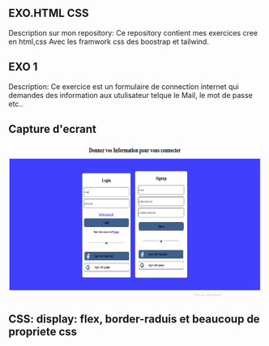 ## EXO.HTML CSS
Description sur mon repository: Ce repository contient  mes exercices cree en html,css Avec les framwork css des boostrap et tailwind.
## EXO 1
Description: Ce exercice est un formulaire de connection internet qui demandes des information aux utulisateur telque le Mail, le mot de passe etc..
## Capture d'ecrant  
<img src="Capture-d'ecran/exo1.png" alt="exo1" width="500" height="300">

## CSS: display: flex, border-raduis et beaucoup de propriete css




